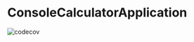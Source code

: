# ConsoleCalculatorApplication
![codecov](https://img.shields.io/badge/Code%20Coverage-100%25-success?style=flat)
